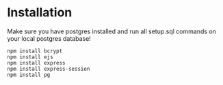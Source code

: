 # Installation

Make sure you have postgres installed and run all setup.sql commands on your local postgres database!

```
npm install bcrypt
npm install ejs
npm install express
npm install express-session
npm install pg
```

